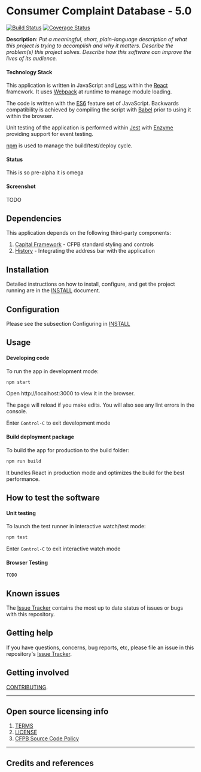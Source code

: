# Consumer Complaint Database - 5.0

[![Build Status](https://travis-ci.org/cfpb/ccdb5-ui.svg?branch=master)](https://travis-ci.org/cfpb/ccdb5-ui)
[![Coverage Status](https://coveralls.io/repos/github/cfpb/ccdb5-ui/badge.svg?branch=master)](https://coveralls.io/github/cfpb/ccdb5-ui?branch=master)

**Description**:  _Put a meaningful, short, plain-language description of what
this project is trying to accomplish and why it matters.
Describe the problem(s) this project solves.
Describe how this software can improve the lives of its audience._

#### Technology Stack
This application is written in JavaScript and [Less](http://lesscss.org) within
the [React](https://facebook.github.io/react/) framework.  It uses
[Webpack](http://webpack.github.io/docs/) at runtime to manage module loading.

The code is written with the [ES6](http://es6-features.org/) feature set
of JavaScript. Backwards compatibility is achieved by compiling the script with
[Babel](https://babeljs.io/) prior to using it within the browser.

Unit testing of the application is performed within
[Jest](https://facebook.github.io/jest/) with
[Enzyme](http://airbnb.io/enzyme/index.html) providing support for event testing.

[npm](https://www.npmjs.com/) is used to manage the build/test/deploy cycle.

#### Status
This is so pre-alpha it is omega

#### Screenshot
TODO

## Dependencies

This application depends on the following third-party components:

1. [Capital Framework](https://cfpb.github.io/capital-framework/) - CFPB standard styling and controls
1. [History](https://github.com/reacttraining/history) - Integrating the address bar with the application

## Installation

Detailed instructions on how to install, configure, and get the project running
are in the [INSTALL](INSTALL.md) document.

## Configuration

Please see the subsection Configuring in [INSTALL](INSTALL.md#configuring)

## Usage

#### Developing code
To run the app in development mode:

```bash
npm start
```

Open http://localhost:3000 to view it in the browser.

The page will reload if you make edits.
You will also see any lint errors in the console.

Enter `Control-C` to exit development mode

#### Build deployment package
To build the app for production to the build folder:

```bash
npm run build
```

It bundles React in production mode and optimizes the build for the
best performance.

## How to test the software

#### Unit testing
To launch the test runner in interactive watch/test mode:

```bash
npm test
```

Enter `Control-C` to exit interactive watch mode

#### Browser Testing

`TODO`

## Known issues

The [Issue Tracker](https://github.com/cfpb/ccdb5-ui/issues) contains the most
up to date status of issues or bugs with this repository.

## Getting help

If you have questions, concerns, bug reports, etc, please file an issue in this
repository's [Issue Tracker](https://github.com/cfpb/ccdb5-ui/issues).

## Getting involved

[CONTRIBUTING](CONTRIBUTING.md).

----

## Open source licensing info
1. [TERMS](TERMS.md)
2. [LICENSE](LICENSE)
3. [CFPB Source Code Policy](https://github.com/cfpb/source-code-policy/)


----

## Credits and references

